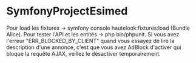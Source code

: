 # SymfonyProjectEsimed
Pour load les fixtures -> symfony console hautelook:fixtures:load (Bundle Alice). Pour tester l'API et les entités -> php bin/phpunit. Si vous avez l'erreur "ERR_BLOCKED_BY_CLIENT" quand vous essayez de lire la description d'une annonce, c'est que vous avez AdBlock d'activer qui bloque la requête AJAX, veillez
le désactiver temporairement.
